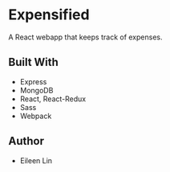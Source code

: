 # Expensified

A React webapp that keeps track of expenses.

## Built With
+ Express
+ MongoDB
+ React, React-Redux
+ Sass
+ Webpack

## Author
* Eileen Lin